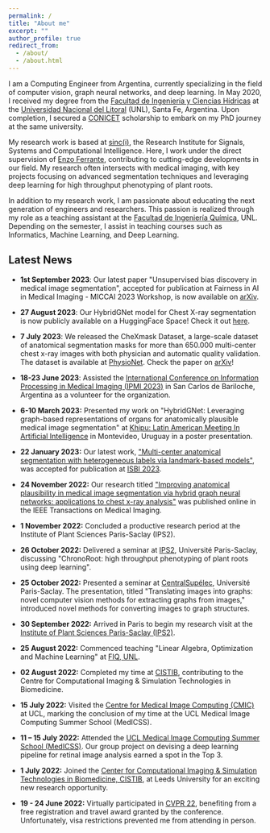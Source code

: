```yaml
---
permalink: /
title: "About me"
excerpt: ""
author_profile: true
redirect_from: 
  - /about/
  - /about.html
---
```


I am a Computing Engineer from Argentina, currently specializing in the field of computer vision, graph neural networks, and deep learning. In May 2020, I received my degree from the [Facultad de Ingeniería y Ciencias Hídricas](http://fich.unl.edu.ar) at the [Universidad Nacional del Litoral](https://unl.edu.ar) (UNL), Santa Fe, Argentina. Upon completion, I secured a [CONICET](https://www.conicet.gov.ar/) scholarship to embark on my PhD journey at the same university.

My research work is based at [sinc(i)](https://sinc.unl.edu.ar/), the Research Institute for Signals, Systems and Computational Intelligence. Here, I work under the direct supervision of [Enzo Ferrante](https://eferrante.github.io), contributing to cutting-edge developments in our field. My research often intersects with medical imaging, with key projects focusing on advanced segmentation techniques and leveraging deep learning for high throughput phenotyping of plant roots.

In addition to my research work, I am passionate about educating the next generation of engineers and researchers. This passion is realized through my role as a teaching assistant at the [Facultad de Ingeniería Química](https://fiq.unl.edu.ar), UNL. Depending on the semester, I assist in teaching courses such as Informatics, Machine Learning, and Deep Learning.

## **Latest News**

- **1st September 2023**: Our latest paper "Unsupervised bias discovery in medical image segmentation", accepted for publication at Fairness in AI in Medical Imaging - MICCAI 2023 Workshop, is now available on [arXiv](https://arxiv.org/abs/2309.00451).

- **27 August 2023**: Our HybridGNet model for Chest X-ray segmentation is now publicly available on a HuggingFace Space! Check it out [here](https://huggingface.co/spaces/ngaggion/Chest-x-ray-HybridGNet-Segmentation).

- **7 July 2023**: We released the CheXmask Dataset, a large-scale dataset of anatomical segmentation masks for more than 650.000 multi-center chest x-ray images with both physician and automatic quality validation. The dataset is available at [PhysioNet](https://physionet.org/content/chexmask-cxr-segmentation-data). Check the paper on [arXiv](https://arxiv.org/abs/2307.03293)!

- **18-23 June 2023**: Assisted the [International Conference on Information Processing in Medical Imaging (IPMI 2023)](https://ipmi2023.org/) in San Carlos de Bariloche, Argentina as a volunteer for the organization.

- **6-10 March 2023:** Presented my work on "HybridGNet: Leveraging graph-based representations of organs for anatomically plausible medical image segmentation" at [Khipu: Latin American Meeting In Artificial Intelligence](https://khipu.ai/) in Montevideo, Uruguay in a poster presentation.
  
- **22 January 2023:** Our latest work, ["Multi-center anatomical segmentation with heterogeneous labels via landmark-based models"](https://arxiv.org/abs/2211.07395), was accepted for publication at [ISBI 2023](http://2023.biomedicalimaging.org/en/). 

- **24 November 2022:** Our research titled ["Improving anatomical plausibility in medical image segmentation via hybrid graph neural networks: applications to chest x-ray analysis"](https://ieeexplore.ieee.org/document/9963582) was published online in the IEEE Transactions on Medical Imaging. 

- **1 November 2022:** Concluded a productive research period at the Institute of Plant Sciences Paris-Saclay (IPS2).

- **26 October 2022:** Delivered a seminar at [IPS2](https://ips2.u-psud.fr/fr/index.html), Université Paris-Saclay, discussing "ChronoRoot: high throughput phenotyping of plant roots using deep learning". 

- **25 October 2022:** Presented a seminar at [CentralSupélec](https://www.centralesupelec.fr/), Université Paris-Saclay. The presentation, titled "Translating images into graphs: novel computer vision methods for extracting graphs from images," introduced novel methods for converting images to graph structures.

- **30 September 2022:** Arrived in Paris to begin my research visit at the [Institute of Plant Sciences Paris-Saclay (IPS2)](https://ips2.u-psud.fr/fr/index.html).

- **25 August 2022:** Commenced teaching "Linear Algebra, Optimization and Machine Learning" at [FIQ, UNL](http://fich.unl.edu.ar).

- **02 August 2022:** Completed my time at [CISTIB](https://www.cistib.org/), contributing to the Centre for Computational Imaging & Simulation Technologies in Biomedicine.

- **15 July 2022:** Visited the [Centre for Medical Image Computing (CMIC)](https://www.ucl.ac.uk/medical-image-computing/) at UCL, marking the conclusion of my time at the UCL Medical Image Computing Summer School (MedICSS).

- **11 – 15 July 2022:** Attended the [UCL Medical Image Computing Summer School (MedICSS)](https://medicss.cs.ucl.ac.uk/). Our group project on devising a deep learning pipeline for retinal image analysis earned a spot in the Top 3.

- **1 July 2022:** Joined the [Center for Computational Imaging & Simulation Technologies in Biomedicine, CISTIB](https://www.cistib.org/), at Leeds University for an exciting new research opportunity.

- **19 - 24 June 2022:** Virtually participated in [CVPR 22](https://cvpr2022.thecvf.com/), benefiting from a free registration and travel award granted by the conference. Unfortunately, visa restrictions prevented me from attending in person.
